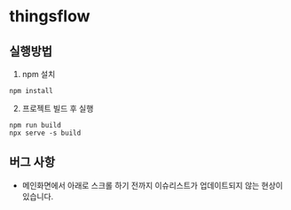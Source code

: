 # thingsflow

## 실행방법


1. npm 설치
```
npm install
```

2. 프로젝트 빌드 후 실행
```
npm run build
npx serve -s build
```

## 버그 사항

- 메인화면에서 아래로 스크롤 하기 전까지 이슈리스트가 업데이트되지 않는 현상이 있습니다.

